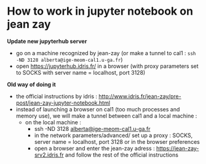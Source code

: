 # How to work in jupyter notebook on jean zay

**Update new jupyterhub server**
   - go on a machine recognized by jean-zay (or make a tunnel to cal1 : ```ssh -ND 3128 alberta@ige-meom-cal1.u-ga.fr```)
   - open https://jupyterhub.idris.fr/ in a browser (with proxy parameters set to SOCKS with server name = localhost, port 3128)
   
**Old way of doing it**
 - the official instructions by idris : http://www.idris.fr/jean-zay/pre-post/jean-zay-jupyter-notebook.html
 - instead of launching a browser on cal1 (too much processes and memory use), we will make a tunnel between cal1 and a local machine :
     - on the local machine : 
        - ssh -ND 3128 alberta@ige-meom-cal1.u-ga.fr
        - in the network parameters/advanced/ set up a proxy : SOCKS, server name = localhost, port 3128 or in the browser preferences 
        - open a browser and enter the jean-zay adress : https://jean-zay-srv2.idris.fr and follow the rest of the official instructions
